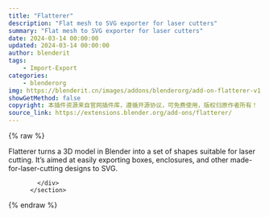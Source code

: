 ```yaml
---
title: "Flatterer"
description: "Flat mesh to SVG exporter for laser cutters"
summary: "Flat mesh to SVG exporter for laser cutters"
date: 2024-03-14 00:00:00
updated: 2024-03-14 00:00:00
author: blenderit
tags: 
    - Import-Export
categories:
    - blenderorg
img: https://blenderit.cn/images/addons/blenderorg/add-on-flatterer-v1.6.0-beta1.png
showGetMethod: false
copyright: 本插件资源来自官网插件库，遵循开源协议，可免费使用，版权归原作者所有！
source_link: https://extensions.blender.org/add-ons/flatterer/
---
```


{% raw %}
<section id="about" class="mt-3">
            <div class="box style-rich-text">
              <p>Flatterer turns a 3D model in Blender into a set of shapes suitable for laser cutting. It’s aimed at easily exporting boxes, enclosures, and other made-for-laser-cutting designs to SVG.</p>

            </div>
          </section>
<div style="display: none">blenderorg</div>
{% endraw %}